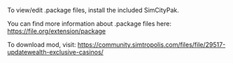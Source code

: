 To view/edit .package files, install the included SimCityPak.

You can find more information about .package files here: https://file.org/extension/package

To download mod, visit: https://community.simtropolis.com/files/file/29517-updatewealth-exclusive-casinos/
